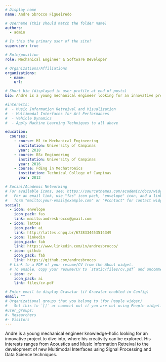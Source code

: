```yaml
---
# Display name
name: Andre Sbrocco Figueiredo

# Username (this should match the folder name)
authors:
  - admin

# Is this the primary user of the site?
superuser: true

# Role/position
role: Mechanical Engineer & Software Developer

# Organizations/Affiliations
organizations:
  - name:
    url:

# Short bio (displayed in user profile at end of posts)
bio: Andre is a young mechanical engineer looking for an innovative project to embrace.

#interests:
#  - Music Information Retreival and Visualization
#  - Multimodal Interfaces for Art Performances
#  - Vehicle Dynamics
#  - Apply Machine Learning Techniques to all above

education:
  courses:
    - course: M1 in Mechanical Engineering
      institution: University of Campinas
      year: 2018
    - course: BSc Engineering
      institution: University of Campinas
      year: 2016
    - course: FdEng in Mechatronics
      institution: Technical College of Campinas
      year: 2012

# Social/Academic Networking
# For available icons, see: https://sourcethemes.com/academic/docs/widgets/#icons
#   For an email link, use "fas" icon pack, "envelope" icon, and a link in the
#   form "mailto:your-email@example.com" or "#contact" for contact widget.
social:
  - icon: envelope
    icon_pack: fas
    link: mailto:andresbrocco@gmail.com
  - icon: lattes
    icon_pack: ai
    link: http://lattes.cnpq.br/6738334453514349
  - icon: linkedin
    icon_pack: fab
    link: https://www.linkedin.com/in/andresbrocco/
  - icon: github
    icon_pack: fab
    link: https://github.com/andresbrocco
  # Link to a PDF of your resume/CV from the About widget.
  # To enable, copy your resume/CV to `static/files/cv.pdf` and uncomment the lines below.
  - icon: cv
    icon_pack: ai
    link: files/cv.pdf

# Enter email to display Gravatar (if Gravatar enabled in Config)
email: ""
# Organizational groups that you belong to (for People widget)
#   Set this to `[]` or comment out if you are not using People widget.
#user_groups:
#- Researchers
#- Visitors
---
```


<!-- Andre is a young mechanical engineer that is currently shifting its career towards software development. He recently fell in love for the freedom that software development gives him to create. As a knowledge addict he would love to dive into an innovative project, where his creativity could be explored. His interests also ranges from Music Information Retreival and Visualization to the development of new Multimodal Interfaces using Signal Processing and Data Science techniques. -->
Andre is a young mechanical engineer knowledge-holic looking for an innovative project to dive into, where his creativity can be explored. His interests ranges from Acoustics and Music Information Retreival to the development of new Multimodal Interfaces using Signal Processing and Data Science techniques.
